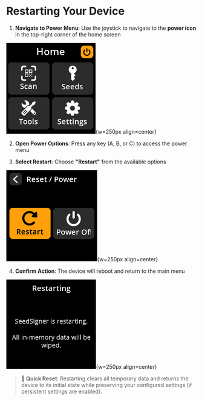 # Restarting Your Device

1. **Navigate to Power Menu**: Use the joystick to navigate to the **power icon** in the top-right corner of the home screen

![Power icon select menu screen](images/PowerIconSelectedScreen_gs_en.png){w=250px align=center}

2. **Open Power Options**: Press any key (A, B, or C) to access the power menu

3. **Select Restart**: Choose **"Restart"** from the available options

![Power option menu screen](images/PowerOptionsView_gs_en.png){w=250px align=center}

4. **Confirm Action**: The device will reboot and return to the main menu

![Restart option in power menu](images/RestartView_gs_en.png){w=250px align=center}

> **🔄 Quick Reset**: Restarting clears all temporary data and returns the device to its initial state while preserving your configured settings (if persistent settings are enabled).

